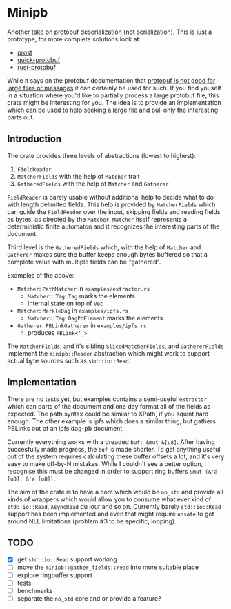# Minipb

Another take on protobuf deserialization (not serialization). This is just a
prototype, for more complete solutions look at:

* [prost](https://crates.io/crates/prost)
* [quick-protobuf](https://crates.io/crates/quick-protobuf)
* [rust-protobuf](https://crates.io/crates/protobuf)

While it says on the protobuf documentation that [protobuf is not good for
large files or messages] it can certainly be used for such. If you find youself
in a situation where you'd like to partially process a large protobuf file,
this crate might be interesting for you. The idea is to provide an
implementation which can be used to help seeking a large file and pull only the
interesting parts out.

## Introduction

The crate provides three levels of abstractions (lowest to highest):

 1. `FieldReader`
 2. `MatcherFields` with the help of `Matcher` trait
 3. `GatheredFields` with the help of `Matcher` and `Gatherer`

`FieldReader` is barely usable without additional help to decide what to do
with length delimited fields. This help is provided by `MatcherFields` which
can guide the `FieldReader` over the input, skipping fields and reading fields
as bytes, as directed by the `Matcher`. `Matcher` itself represents a
deterministic finite automaton and it recognizes the interesting parts of the
document.

Third level is the `GatheredFields` which, with the help of `Matcher` and
`Gatherer` makes sure the buffer keeps enough bytes buffered so that a complete
value with multiple fields can be "gathered".

Examples of the above:

 * `Matcher`: `PathMatcher` in `examples/extractor.rs`
   * `Matcher::Tag`: `Tag` marks the elements
   * internal state on top of `Vec`
 * `Matcher`: `MerkleDag` in `examples/ipfs.rs`
   * `Matcher::Tag`: `DagPbElement` marks the elements
 * `Gatherer`: `PBLinkGatherer` in `examples/ipfs.rs`
   * produces `PBLink<'_>`

The `MatcherFields`, and it's sibling `SlicedMatcherFields`, and
`GathererFields` implement the `minipb::Reader` abstraction which might work to
support actual byte sources such as `std::io::Read`.

## Implementation

There are no tests yet, but examples contains a semi-useful `extractor` which
can parts of the document and one day format all of the fields as expected. The
path syntax could be similar to XPath, if you squint hard enough. The other
example is ipfs which does a similar thing, but gathers PBLinks out of an ipfs
dag-pb document.

Currently everything works with a dreaded `buf: &mut &[u8]`. After having
succesfully made progress, the `buf` is made shorter. To get anything useful
out of the system requires calculating these buffer offsets a lot, and it's
very easy to make off-by-N mistakes. While I couldn't see a better option, I
recognise this must be changed in order to support ring buffers `&mut (&'a
[u8], &'a [u8])`.

The aim of the crate is to have a core which would be `no_std` and provide all
kinds of wrappers which would allow you to consume what ever kind of
`std::io::Read`, `AsyncRead` du jour and so on. Currently barely
`std::io::Read` support has been implemented and even that might require
`unsafe` to get around NLL limitations (problem #3 to be specific, looping).

## TODO

 * [x] get `std::io::Read` support working
 * [ ] move the `minipb::gather_fields::read` into more suitable place
 * [ ] explore ringbuffer support
 * [ ] tests
 * [ ] benchmarks
 * [ ] separate the `no_std` core and or provide a feature?

[protobuf is not good for large files or messages]: https://developers.google.com/protocol-buffers/docs/techniques#large-data
